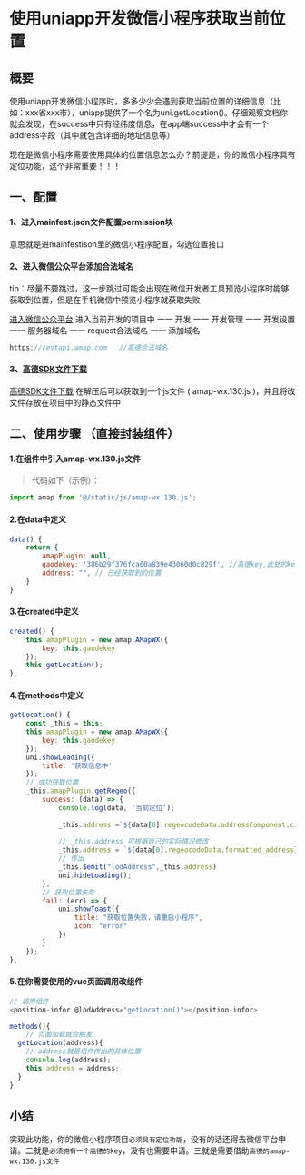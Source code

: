 # 使用uniapp开发微信小程序获取当前位置

## 概要
使用uniapp开发微信小程序时，多多少少会遇到获取当前位置的详细信息（比如：xxx省xxx市），uniapp提供了一个名为uni.getLocation()。仔细观察文档你就会发现，在success中只有经纬度信息，在app端success中才会有一个address字段（其中就包含详细的地址信息等）
  
现在是微信小程序需要使用具体的位置信息怎么办？前提是，你的微信小程序具有定位功能，这个非常重要！！！



## 一、配置
#### 1、进入mainfest.json文件配置permission块
意思就是进mainfestison里的微信小程序配置，勾选位置接口

#### 2、进入微信公众平台添加合法域名
tip：尽量不要跳过，这一步跳过可能会出现在微信开发者工具预览小程序时能够获取到位置，但是在手机微信中预览小程序就获取失败

[进入微信公众平台](https://mp.weixin.qq.com/)
进入当前开发的项目中  一一 开发  一一   开发管理   一一   开发设置   一一  服务器域名   一一   request合法域名   一一  添加域名

```javascript
https://restapi.amap.com   //高德合法域名
```

#### 3、[高德SDK文件下载](https://lbs.amap.com/api/wx/download)
[高德SDK文件下载](https://lbs.amap.com/api/wx/download)
在解压后可以获取到一个js文件 ( amap-wx.130.js )，并且将改文件存放在项目中的静态文件中

## 二、使用步骤 （直接封装组件）
#### 1.在组件中引入amap-wx.130.js文件
>代码如下（示例）：

```javascript
import amap from '@/static/js/amap-wx.130.js';
```

#### 2.在data中定义

```javascript
data() {
	return {
		amapPlugin: null,
		gaodekey: '386b29f376fca00a839e43060d0c829f', //高德key,此处的key需要去高德平台申请获取，此key是假的！！！
		address: "", // 已经获取到的位置
	}
}
```

#### 3.在created中定义

```javascript
created() {
	this.amapPlugin = new amap.AMapWX({
		key: this.gaodekey
	});
	this.getLocation();
},
```

#### 4.在methods中定义

```javascript
getLocation() {
    const _this = this;
    this.amapPlugin = new amap.AMapWX({
        key: this.gaodekey
    });
    uni.showLoading({
        title: '获取信息中'
    });
    // 成功获取位置
    _this.amapPlugin.getRegeo({
        success: (data) => {
            console.log(data, '当前定位');
            
            _this.address =`${data[0].regeocodeData.addressComponent.city}${data[0].regeocodeData.addressComponent.district}`;
            
            // _this.address 可根据自己的实际情况修改
            _this.address = `${data[0].regeocodeData.formatted_address}`;
			// 传出
            _this.$emit("lodAddress",_this.address)
            uni.hideLoading();
        },
        // 获取位置失败
        fail: (err) => {
            uni.showToast({
                title: "获取位置失败，请重启小程序",
                icon: "error"
            })
        }
    });
},
```

#### 5.在你需要使用的vue页面调用改组件

```javascript
// 调用组件
<position-infor @lodAddress="getLocation()"></position-infor>

methods(){
	// 页面加载就会触发
  getLocation(address){
    // address就是组件传出的具体位置
    console.log(address);
    this.address = address;
  }
}

```

## 小结
实现此功能，你的微信小程序项目`必须具有定位功能`，没有的话还得去微信平台申请。二就是`必须拥有一个高德的key`，没有也需要申请。三就是需要借助`高德的amap-wx.130.js文件`
